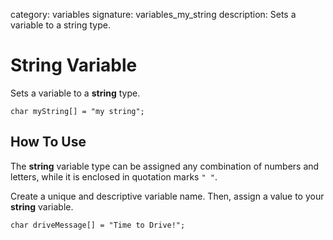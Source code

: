 category: variables 
signature: variables_my_string
description: Sets a variable to a string type.

# String Variable

Sets a variable to a **string** type.

`char myString[] = "my string";`

## How To Use

The **string** variable type can be assigned any combination of numbers and letters, while it is enclosed in quotation marks `" "`.

Create a unique and descriptive variable name. Then, assign a value to your **string** variable.

`char driveMessage[] = "Time to Drive!";`

<advanced>
</advanced>
